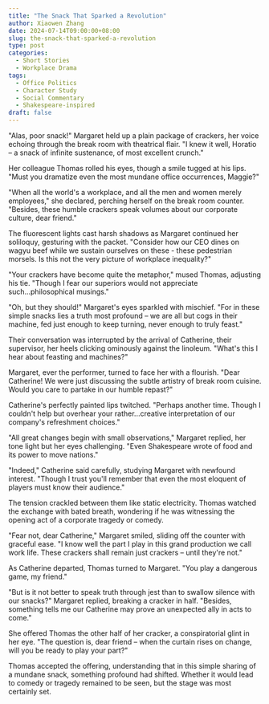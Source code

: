 ```yaml
---
title: "The Snack That Sparked a Revolution"
author: Xiaowen Zhang
date: 2024-07-14T09:00:00+08:00
slug: the-snack-that-sparked-a-revolution
type: post
categories:
  - Short Stories
  - Workplace Drama
tags:
  - Office Politics
  - Character Study
  - Social Commentary
  - Shakespeare-inspired
draft: false
---
```


"Alas, poor snack!" Margaret held up a plain package of crackers, her voice echoing through the break room with theatrical flair. "I knew it well, Horatio – a snack of infinite sustenance, of most excellent crunch."

Her colleague Thomas rolled his eyes, though a smile tugged at his lips. "Must you dramatize even the most mundane office occurrences, Maggie?"

"When all the world's a workplace, and all the men and women merely employees," she declared, perching herself on the break room counter. "Besides, these humble crackers speak volumes about our corporate culture, dear friend."

The fluorescent lights cast harsh shadows as Margaret continued her soliloquy, gesturing with the packet. "Consider how our CEO dines on wagyu beef while we sustain ourselves on these - these pedestrian morsels. Is this not the very picture of workplace inequality?"

"Your crackers have become quite the metaphor," mused Thomas, adjusting his tie. "Though I fear our superiors would not appreciate such...philosophical musings."

"Oh, but they should!" Margaret's eyes sparkled with mischief. "For in these simple snacks lies a truth most profound – we are all but cogs in their machine, fed just enough to keep turning, never enough to truly feast."

Their conversation was interrupted by the arrival of Catherine, their supervisor, her heels clicking ominously against the linoleum. "What's this I hear about feasting and machines?"

Margaret, ever the performer, turned to face her with a flourish. "Dear Catherine! We were just discussing the subtle artistry of break room cuisine. Would you care to partake in our humble repast?"

Catherine's perfectly painted lips twitched. "Perhaps another time. Though I couldn't help but overhear your rather...creative interpretation of our company's refreshment choices."

"All great changes begin with small observations," Margaret replied, her tone light but her eyes challenging. "Even Shakespeare wrote of food and its power to move nations."

"Indeed," Catherine said carefully, studying Margaret with newfound interest. "Though I trust you'll remember that even the most eloquent of players must know their audience."

The tension crackled between them like static electricity. Thomas watched the exchange with bated breath, wondering if he was witnessing the opening act of a corporate tragedy or comedy.

"Fear not, dear Catherine," Margaret smiled, sliding off the counter with graceful ease. "I know well the part I play in this grand production we call work life. These crackers shall remain just crackers – until they're not."

As Catherine departed, Thomas turned to Margaret. "You play a dangerous game, my friend."

"But is it not better to speak truth through jest than to swallow silence with our snacks?" Margaret replied, breaking a cracker in half. "Besides, something tells me our Catherine may prove an unexpected ally in acts to come."

She offered Thomas the other half of her cracker, a conspiratorial glint in her eye. "The question is, dear friend – when the curtain rises on change, will you be ready to play your part?"

Thomas accepted the offering, understanding that in this simple sharing of a mundane snack, something profound had shifted. Whether it would lead to comedy or tragedy remained to be seen, but the stage was most certainly set.
